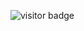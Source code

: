 ![visitor badge](https://visitor-badge.glitch.me/badge?page_id=pappkartoni.visitor-badge&left_text=Gotchas&left_color=brown&right_color=green)
